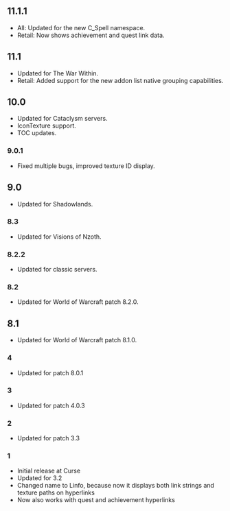 ## 11.1.1
* All: Updated for the new C_Spell namespace.
* Retail: Now shows achievement and quest link data.

## 11.1
* Updated for The War Within.
* Retail: Added support for the new addon list native grouping capabilities.

## 10.0
* Updated for Cataclysm servers.
* IconTexture support.
* TOC updates.

### 9.0.1
* Fixed multiple bugs, improved texture ID display.

## 9.0
* Updated for Shadowlands.

### 8.3
* Updated for Visions of Nzoth.

### 8.2.2
* Updated for classic servers.

### 8.2
* Updated for World of Warcraft patch 8.2.0.

## 8.1
* Updated for World of Warcraft patch 8.1.0.

### 4
* Updated for patch 8.0.1

### 3
* Updated for patch 4.0.3

### 2
* Updated for patch 3.3

### 1
* Initial release at Curse
* Updated for 3.2
* Changed name to Linfo, because now it displays both link strings and texture paths on hyperlinks
* Now also works with quest and achievement hyperlinks

